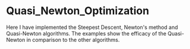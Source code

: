 # Quasi_Newton_Optimization


Here I have implemented the Steepest Descent, Newton's method and Quasi-Newton algorithms. The examples show the efficacy of the Quasi-Newton in comparison to the other algorithms.
